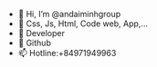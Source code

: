 - 👋 Hi, I’m @andaiminhgroup
- 👀 Css, Js, Html, Code web, App,...
- 🌱 Developer
- 💞️ Github
- 📫 Hotline:+84971949963

<!---
andaiminhgroup/andaiminhgroup is a ✨ special ✨ repository because its `README.md` (this file) appears on your GitHub profile.
You can click the Preview link to take a look at your changes.
--->
